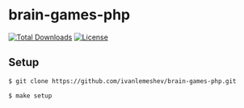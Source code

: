 # brain-games-php

[![Total Downloads](https://poser.pugx.org/ivanlemeshev/brain-games-php/downloads)](https://packagist.org/packages/ivanlemeshev/brain-games-php)
[![License](https://poser.pugx.org/ivanlemeshev/brain-games-php/license)](https://packagist.org/packages/ivanlemeshev/brain-games-php)

## Setup

```sh
$ git clone https://github.com/ivanlemeshev/brain-games-php.git

$ make setup
```
